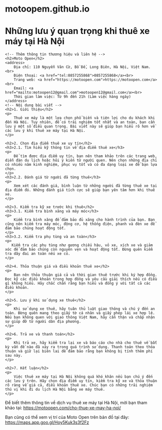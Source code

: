 # motoopem.github.io
<!DOCTYPE html>
<html lang="vi">
<head>
    <meta charset="UTF-8">
    <meta name="viewport" content="width=device-width, initial-scale=1.0">
    <meta name="description" content="Dịch vụ thuê xe máy Hà Nội - Moto Open: Uy tín, tiện lợi, đa dạng loại xe. Đặt xe dễ dàng, giá cả phải chăng. Trải nghiệm lái ngay!">
    <title>Những lưu ý quan trọng khi thuê xe máy tại Hà Nội</title>
</head>
<body>
    <h1>Những lưu ý quan trọng khi thuê xe máy tại Hà Nội</h1>
    
    <!-- Thêm thông tin thương hiệu và liên hệ -->
    <h2>Moto Open</h2>
    <address>
        Địa chỉ: 110 Nguyễn Văn Cừ, Bồ Đề, Long Biên, Hà Nội, Việt Nam.<br>
        Điện thoại: <a href="tel:0857255868">0857255868</a><br>
        Trang web: <a href="https://motoopen.com">https://motoopen.com</a><br>
        Email: <a href="mailto:motoopen12@gmail.com">motoopen12@gmail.com</a><br>
        Thời gian làm việc: Từ 9h đến 21h (Làm việc hàng ngày)
    </address>
    <!-- Nội dung bài viết -->
    <h2>1. Giới thiệu</h2>
    <p>
        Thuê xe máy là một lựa chọn phổ biến và tiện lợi cho du khách khi đến Hà Nội. Tuy nhiên, để có trải nghiệm tốt nhất và an toàn, bạn cần lưu ý một số điều quan trọng. Bài viết này sẽ giúp bạn hiểu rõ hơn về các lưu ý khi thuê xe máy tại Hà Nội.
    </p>

    <h2>2. Chọn địa điểm thuê xe uy tín</h2>
    <h3>2.1. Tìm hiểu kỹ thông tin về địa điểm thuê xe</h3>
    <p>
        Để tìm được địa điểm uy tín, bạn nên tham khảo trên các trang web, diễn đàn du lịch hoặc hỏi ý kiến từ người quen. Nên chọn những địa chỉ có nhiều năm kinh nghiệm, phục vụ tốt và có đa dạng loại xe để bạn lựa chọn.
    </p>
    <h3>2.2. Đánh giá từ người đã từng thuê</h3>
    <p>
        Xem xét các đánh giá, bình luận từ những người đã từng thuê xe tại địa điểm đó. Những đánh giá tích cực sẽ giúp bạn yên tâm hơn khi thuê xe.
    </p>

    <h2>3. Kiểm tra kỹ xe trước khi thuê</h2>
    <h3>3.1. Kiểm tra bình xăng và máy móc</h3>
    <p>
        Kiểm tra bình xăng để đảm bảo đủ xăng cho hành trình của bạn. Bạn cũng nên kiểm tra máy móc, động cơ, hệ thống điện, phanh và đèn xe để đảm bảo chúng hoạt động tốt.
    </p>
    <h3>3.2. Kiểm tra phụ tùng và an toàn</h3>
    <p>
       Kiểm tra các phụ tùng như gương chiếu hậu, vỏ xe, xích xe và giảm xóc để đảm bảo chúng còn nguyên vẹn và hoạt động tốt. Đừng quên kiểm tra dây đai an toàn nếu xe có.
    </p>

    <h2>4. Thỏa thuận giá và điều khoản thuê xe</h2>
    <p>
        Bạn nên thỏa thuận giá cả và thời gian thuê trước khi ký hợp đồng. Đọc kỹ các điều khoản trong hợp đồng và yêu cầu giải thích nếu có điều gì không hiểu. Hãy chắc chắn rằng bạn hiểu và đồng ý với tất cả các điều khoản.
    </p>

    <h2>5. Lưu ý khi sử dụng xe thuê</h2>
    <p>
        Khi sử dụng xe thuê, hãy tuân thủ luật giao thông và chú ý đến an toàn. Đừng quên mang theo giấy tờ cá nhân và giấy phép lái xe hợp lệ. Nếu bạn không quen với giao thông Việt Nam, hãy cẩn thận và chấp nhận sự giúp đỡ từ người dân địa phương.
    </p>

    <h2>6. Trả xe và thanh toán</h2>
    <p>
        Khi trả xe, hãy kiểm tra lại xe và báo cáo cho nhà cho thuê về bất kỳ vấn đề nào đã xảy ra trong quá trình sử dụng. Thanh toán theo thỏa thuận và giữ lại biên lai để đảm bảo rằng bạn không bị tính thêm phí sau này.
    </p>

    <h2>7. Kết luận</h2>
    <p>
        Việc thuê xe máy tại Hà Nội không quá khó khăn nếu bạn chú ý đến các lưu ý trên. Hãy chọn địa điểm uy tín, kiểm tra kỹ xe và thỏa thuận rõ ràng về giá cả, điều khoản thuê xe. Chúc bạn có những trải nghiệm thú vị khi đi du lịch Hà Nội bằng xe máy thuê.
    </p>
</body>
    <!-- Thêm các liên kết -->
    <p>
        Để biết thêm thông tin về dịch vụ thuê xe máy tại Hà Nội, mời bạn tham khảo tại:
        <a href="https://motoopen.com/cho-thue-xe-may-ha-noi/">https://motoopen.com/cho-thue-xe-may-ha-noi/</a>
    </p>
    <p>
        Bạn cũng có thể xem vị trí của Moto Open trên bản đồ tại đây:
        <a href="https://maps.app.goo.gl/Hoy5Kuk3s3f2Fz">https://maps.app.goo.gl/Hoy5Kuk3s3f2Fz</a>
    </p>
</body>
